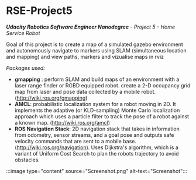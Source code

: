 # RSE-Project5
***Udacity Robotics Software Engineer Nanodegree** - *Project 5* - Home Service Robot*

Goal of this project is to  create a map of a simulated gazebo environment and autonomously navigate to markers using SLAM (simultaneous location and mapping) and view paths, markers and vizualise maps in rviz

*Packages used:*
- **gmapping** : perform SLAM and build maps of an environment with a laser range finder or RGBD equipped robot. create a 2-D occupancy grid map from laser and pose data collected by a mobile robot. (http://wiki.ros.org/gmapping) 
- **AMCL**: probabilistic localization system for a robot moving in 2D. It implements the adaptive (or KLD-sampling) Monte Carlo localization approach which uses a particle filter to track the pose of a robot against a known map. (http://wiki.ros.org/amcl)
- **ROS Navigation Stack**: 2D navigation stack that takes in information from odometry, sensor streams, and a goal pose and outputs safe velocity commands that are sent to a mobile base. (http://wiki.ros.org/navigation). Uses Dijkstra's algorithm, which is a variant of Uniform Cost Search to plan the robots trajectory to avoid obstacles.

:::image type="content" source="Screenshot.png" alt-text="Screenshot":::
